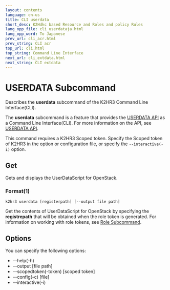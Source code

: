 ```yaml
---
layout: contents
language: en-us
title: CLI userdata
short_desc: K2Hdkc based Resource and Roles and policy Rules
lang_opp_file: cli_userdataja.html
lang_opp_word: To Japanese
prev_url: cli_acr.html
prev_string: CLI acr
top_url: cli.html
top_string: Command Line Interface
next_url: cli_extdata.html
next_string: CLI extdata
---
```


# USERDATA Subcommand
Describes the **userdata** subcommand of the K2HR3 Command Line Interface(CLI).

The **userdata** subcommand is a feature that provides the [USERDATA API](api_userdata.html) as a Command Line Interface(CLI).
For more information on the API, see [USERDATA API](api_userdata.html).

This command requires a K2HR3 Scoped token. Specify the Scoped token of K2HR3 in the option or configuration file, or specify the `--interactive(-i)` option.

## Get
Gets and displays the UserDataScript for OpenStack.

### Format(1)
```
k2hr3 userdata [registerpath] [--output file path]
```
Get the contents of UserDataScript for OpenStack by specifying the **registrepath** that will be obtained when the role token is generated.
For information on working with role tokens, see [Role Subcommand](cli_role.html).

## Options
You can specify the following options:
- -\-help(-h)
- -\-output [file path]
- -\-scopedtoken(-token) [scoped token]
- -\-config(-c) [file]
- -\-interactive(-i)
